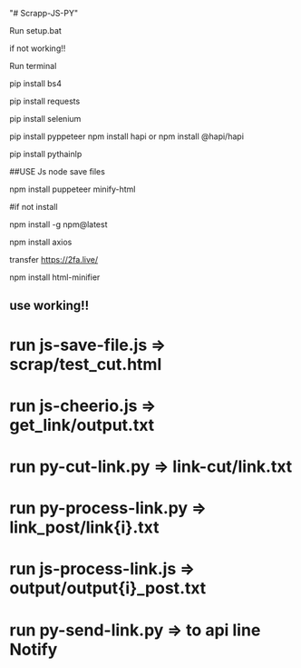 "# Scrapp-JS-PY" 

Run setup.bat

if not working!!

Run terminal

pip install bs4

pip install requests

pip install selenium

pip install pyppeteer npm install hapi or npm install @hapi/hapi

pip install pythainlp

##USE Js node save files

npm install puppeteer minify-html

#if not install

npm install -g npm@latest

npm install axios

transfer https://2fa.live/

npm install html-minifier

## use working!!

# run js-save-file.js => scrap/test_cut.html
# run js-cheerio.js => get_link/output.txt
# run py-cut-link.py => link-cut/link.txt
# run py-process-link.py => link_post/link{i}.txt
# run js-process-link.js => output/output{i}_post.txt
# run py-send-link.py => to api line Notify
